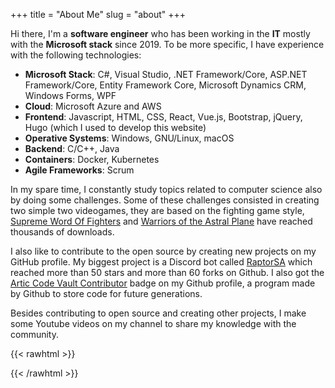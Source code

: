 +++
title = "About Me"
slug = "about"
+++

Hi there, I'm a **software engineer** who has been working in the **IT** mostly with the **Microsoft stack** since 2019. To be more specific, I have experience with the following technologies:

- **Microsoft Stack**: C#, Visual Studio, .NET Framework/Core, ASP.NET Framework/Core, Entity Framework Core, Microsoft Dynamics CRM, Windows Forms, WPF
- **Cloud**: Microsoft Azure and AWS
- **Frontend**: Javascript, HTML, CSS, React, Vue.js, Bootstrap, jQuery, Hugo (which I used to develop this website)
- **Operative Systems**: Windows, GNU/Linux, macOS
- **Backend**: C/C++, Java
- **Containers**: Docker, Kubernetes
- **Agile Frameworks**: Scrum

In my spare time, I constantly study topics related to computer science also by doing some challenges. Some of these challenges consisted in creating two simple two videogames, they are based on the fighting game style, [Supreme Word Of Fighters](https://www.youtube.com/watch?v=ldaEnFMK7nY) and [Warriors of the Astral Plane](https://www.youtube.com/watch?v=Q_oFZxTJLio) have reached thousands of downloads. 

I also like to contribute to the open source by creating new projects on my GitHub profile. My biggest project is a Discord bot called [RaptorSA](https://github.com/MalwareWerewolf/RaptorSA) which reached more than 50 stars and more than 60 forks on Github. I also got the [Artic Code Vault Contributor](https://archiveprogram.github.com/arctic-vault/) badge on my Github profile, a program made by Github to store code for future generations.

Besides contributing to open source and creating other projects, I make some Youtube videos on my channel to share my knowledge with the community.

{{< rawhtml >}}
  <script src="https://apis.google.com/js/platform.js"></script>
  <div class="g-ytsubscribe" data-channelid="UChBOmFUlCVeQa0P7mq5eDDQ" data-layout="full" data-count="default"></div>
{{< /rawhtml >}}